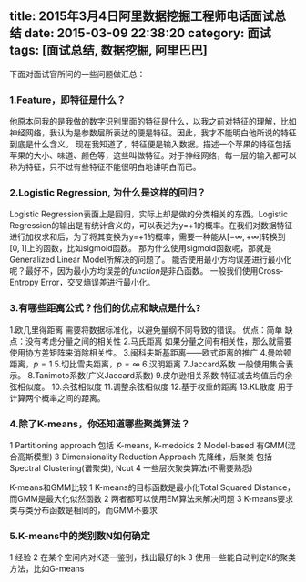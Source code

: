 title: 2015年3月4日阿里数据挖掘工程师电话面试总结
date: 2015-03-09 22:38:20
category: 面试
tags: [面试总结, 数据挖掘, 阿里巴巴]
---
下面对面试官所问的一些问题做汇总：
### 1.Feature，即特征是什么？
他原本问我的是我做的数字识别里面的特征是什么，以我之前对特征的理解，比如神经网络，我认为是参数层所表达的便是特征。因此，我才不能明白他所说的特征到底是什么含义。
现在我知道了，特征便是输入数据。描述一个苹果的特征包括苹果的大小、味道、颜色等，这些叫做特征。对于神经网络，每一层的输入都可以称为特征，只不过有些特征不能很明白地讲明白而已。

<!-- more -->

### 2.Logistic Regression, 为什么是这样的回归？
Logistic Regression表面上是回归，实际上却是做的分类相关的东西。Logistic Regression的输出是有统计含义的，可以表述为y=+1的概率。在我们对数据特征进行加权求和后，为了将其变换为y=+1的概率，需要一种能从$[-\infty,+\infty]$转换到$[0,1]$上的函数，比如sigmoid函数。
那为什么使用sigmoid函数呢，那就是Generalized Linear Model所解决的问题了。
能否使用最小方均误差进行最小化呢？最好不，因为最小方均误差的$function$是非凸函数。
一般我们使用Cross-Entropy Error，交叉熵误差进行最小化。

### 3.有哪些距离公式？他们的优点和缺点是什么?
1.欧几里得距离
需要将数据标准化，以避免量纲不同导致的错误。
优点：简单
缺点：没有考虑分量之间的相关性
2.马氏距离
如果分量之间有相关性，那么就需要使用协方差矩阵来消除相关性。
3.闽科夫斯基距离——欧式距离的推广
4.曼哈顿距离，$p=1$
5.切比雪夫距离，$p=\infty$
6.汉明距离
7.Jaccard系数
一般使用集合表示。
8.Tanimoto系数(广义Jaccard系数)
9.皮尔逊相关系数
特征减去均值后的余弦相似度。
10.余弦相似度
11.调整余弦相似度
12.基于权重的距离
13.KL散度
用于计算两个概率之间的距离。

### 4.除了K-means，你还知道哪些聚类算法？
1 Partitioning approach
包括 K-means, K-medoids
2 Model-based
有GMM(混合高斯模型)
3 Dimensionality Reduction Approach
先降维，后聚类
包括 Spectral Clustering(谱聚类), Ncut
4 一些层次聚类算法(不需要熟悉)

K-means和GMM比较
1 K-means的目标函数是最小化Total Squared Distance，而GMM是最大化似然函数
2 两者都可以使用EM算法来解决问题
3 K-means要求类与类分布函数是相同的，而GMM不要求

### 5.K-means中的类别数N如何确定
1 经验
2 在某个空间内对K逐一鉴别，找出最好的k
3 使用一些能自动判定K的聚类方法，比如G-means